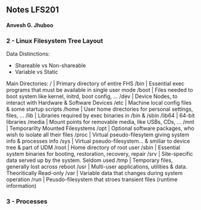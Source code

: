 ## Notes LFS201
#### Anvesh G. Jhuboo

### 2 - Linux Filesystem Tree Layout
Data Distinctions:
* Shareable vs Non-shareable
* Variable vs Static

Main Directories:
/         | Primary directory of entire FHS
/bin      | Essential exec programs that must be available in single user mode
/boot     | Files needed to boot system like kernel, initrd, boot config, ...
/dev      | Device Nodes, to interact with Hardware & Software Devices
/etc      | Machine local config files & some startup scripts
/home     | User home directories for personal settings, files, ...
/lib      | Libraries required by exec binaries in /bin & /sbin
/lib64    | 64-bit libraries
/media    | Mount points for removable media, like USBs, CDs, ...
/mnt      | Temporarilty Mounted Filesystems
/opt      | Optional software packages, who wish to isolate all their files
/proc     | Virtual pseudo-filesytem giving system info & processes info
/sys      | Virtual pseudo-filesystem... & smiliar to device tree & part of UDM
/root     | Home directory of root user
/sbin     | Essential system binaries for booting, restoration, recovery, repair
/srv      | Site-specific data served up by the system. Seldom used
/tmp      | Temporary files, generally lost across reboot
/usr      | Multi-user applications, utilities & data. Theoritically Read-only
/var      | Variable data that changes during system operation
/run      | Peusdo-filesystem that stroes transient files (runtime information)


### 3 - Processes
